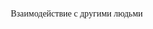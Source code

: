 Взаимодействие с другими людьми

<!DOCTYPE html>
<html lang="ru">
<head>
    <meta charset="UTF-8">
    <title>Happy New Year</title>
    <link rel="shortcut icon" href="tree" type="image/x-icon">
    <meta name="viewport" content="width=device-width, initial-scale=1">
</head>
<style>
    * {
        padding: 0;
        margin: 0;
        box-sizing: border-box;
        font-family: "Bal";
    }

    body {
        background: url(back.jpg)/*, url(https://4.bp.blogspot.com/-CLu4oGxGhxY/VoRr_Bgy5jI/AAAAAAAAKQY/pPRt6IJ6bBU/s1600/1.gif)*/;
        min-height: 100vh;
        background-repeat: no-repeat;
        background-size: cover;
        background-position: center center;
    }

    .main {
        display: flex;
        justify-content: center;
        align-items: center;
        min-height: 100vh;
        width: 100%;
        background: url(https://i.gifer.com/3sjl.gif);
        background-position: center center;
        background-repeat: repeat;
        background-size: 65px;
        padding-left: 20px;
        padding-right: 20px;
    }

    .countdown {
        display: flex;
        justify-content: center;
        align-items: center;
    }

    .container {
        max-width: 1280px;
    }

    .title {
        display: flex;
        justify-content: center;
        align-items: center;
        flex-direction: column;
    }

    .title__main {
        font-size: 90px;  
        margin: auto;
        color: white;
        display: flex;
        justify-content: center;
        align-items: center;
        padding-left: 30px;
        padding-right: 30px;
        -webkit-text-shadow: 11px 0px 0px rgb(255,0,28);
        -moz-text-shadow: 11px 0px 0px rgb(255,0,28);
        text-shadow: 11px 0px 0px rgb(255,0,28);
    }

    .title__year {
        font-size: 170px;
        height: 200px;
        margin: 0 auto;
        color: white;
        -webkit-text-shadow: 11px 0px 0px rgb(255,0,28);
        -moz-text-shadow: 11px 0px 0px rgb(255,0,28);
        text-shadow: 11px 0px 0px rgb(255,0,28);
        display: flex;
        justify-content: center;
        align-items: flex-end;
    }

    .timer__item {
        width: 230px;
        height: 230px;
        background-color: red;
        margin: 0 20px;
        font-size: 120px;
        color: white;
        border-radius: 50%;
        display: flex;
        justify-content: center;
        align-content: center;
        align-items: center;
        -webkit-box-shadow: 11px 0px 0px 0px white;
        -moz-box-shadow: 11px 0px 0px 0px white;
        box-shadow: 11px 0px 0px 0px white;
        transition: 0.5s;
        cursor: pointer;
    }

    .timer__item:hover {
        color: rgb(255,0,28);
        background-color: white;
        -webkit-box-shadow: 11px 0px 0px 0px rgb(255,0,28);
        -moz-box-shadow: 11px 0px 0px 0px rgb(255,0,28);
        box-shadow: 11px 0px 0px 0px rgb(255,0,28);
    }

    .timer__item:hover ~ div {
        -webkit-text-shadow: 6px 0px 0px white;
        -moz-text-shadow: 6px 0px 0px white;
        text-shadow: 6px 0px 0px white;
        color: rgb(255,0,28);
    }

    .countdown__subtitle {
        display: flex;
        justify-content: center;
        align-content: center;
        align-items: center;
        font-size: 50px;
        color: white;
        -webkit-text-shadow: 6px 0px 0px rgb(255,0,28);
        -moz-text-shadow: 6px 0px 0px rgb(255,0,28);
        text-shadow: 6px 0px 0px rgb(255,0,28);
        padding: 10px 0;
        transition: 0.5s;
    }

    .img-container {
        width: 200px;
    }

    .img-container img {
        position: fixed;
        bottom: -5px;
        right: 50%;
        width: 350px;
        transform: translateX(50%);
    }

    @font-face {
        font-family: "Bal";
        src: url('Bal.ttf');
    }

    @media screen and (max-width: 1440px) {
        .timer__item {
            width: 200px;
            height: 200px;
        }

        .img-container img {
            width: 310px;
        }
    }

    @media screen and (max-width: 1224px) {
        .title__main {
            font-size: 80px;
        }

        .title__year {
            font-size: 160px;
            height: 170px;
        }

        .timer__item {
            width: 165px;
            height: 165px;
            font-size: 90px;
        }

        .countdown__subtitle {
            font-size: 40px;
        }
    }

    @media screen and (max-width: 1024px) {
        .img-container {
            width: 130px;
        }

        .title__main {
            width: 495px;
            line-height: 75px;
            margin-bottom: 10px;
            font-size: 80px;
            -webkit-text-shadow: 7px 0px 0px rgb(255,0,28);
            -moz-text-shadow: 7px 0px 0px rgb(255,0,28);
            text-shadow: 7px 0px 0px rgb(255,0,28);
        }

        .title__year {
            font-size: 140px;
            height: 155px;
            -webkit-text-shadow: 8px 0px 0px rgb(255,0,28);
            -moz-text-shadow: 8px 0px 0px rgb(255,0,28);
            text-shadow: 8px 0px 0px rgb(255,0,28);
        }

        .timer__item {
            width: 118px;
            height: 118px;
            font-size: 60px;
            -webkit-box-shadow: 7px 0px 0px 0px white;
            -moz-box-shadow: 7px 0px 0px 0px white;
            box-shadow: 7px 0px 0px 0px white;
        }

        .countdown__subtitle {
            font-size: 30px;
            -webkit-text-shadow: 4px 0px 0px rgb(255,0,28);
            -moz-text-shadow: 4px 0px 0px rgb(255,0,28);
            text-shadow: 4px 0px 0px rgb(255,0,28);
        }

        .timer__item:hover {
            -webkit-box-shadow: 7px 0px 0px rgb(255,0,28);
            -moz-box-shadow: 7px 0px 0px rgb(255,0,28);
            box-shadow: 7px 0px 0px rgb(255,0,28);
        }

        .timer__item:hover ~ div {
            -webkit-text-shadow: 4px 0px 0px white;
            -moz-text-shadow: 4px 0px 0px white;
            text-shadow: 4px 0px 0px white;
        }
    }

    @media screen and (max-width: 768px) {
        .countdown {
            flex-wrap: wrap;
            position: relative;
        }

        .countdown__item {
            width: 50%;
        }

        .title__main {
            width: 332px;
            line-height: 60px;
            margin-top: 10px;
            margin-bottom: 10px;
            font-size: 50px;
        }

        .countdown__subtitle {
            font-size: 30px;
            width: 140px;
        }

        .timer__item {
            margin: 0 0 0 10px;
        }

        .countdown__item:nth-child(5) {
            display: flex;
            flex-direction: column;
            align-items: flex-end;
        }

        .countdown__item:nth-child(5) .timer__item {
            margin-right: 10px;
        }

        .countdown__item:nth-child(2) {
            display: flex;
            flex-direction: column;
            align-items: flex-end;
        }

        .countdown__item:nth-child(2) .timer__item {
            margin-right: 10px;
        }

        .img-container {
            width: 0;
        }

        .img-container img {
            width: 350px;
            position: absolute;
            bottom: 0px;
        }
    }

    @media screen and (max-width: 425px){
        .img-container img {
            width: 250px;
        }

        .countdown {
            padding: 0 10px;
        }
    }

    

    
</style>
<body>
    <script type="text/javascript">

            function timer() {
            var nowDate = new Date();
            var achiveDate = new Date(2021, 0, 0);     
            var result = (achiveDate - nowDate) + 1000;
            var seconds = Math.floor((result / 1000) %60);
            var minutes = Math.floor((result/ 1000/ 60) %60);
            var hours = Math.floor((result/ 1000/ 60/ 60) %24);
            var days = Math.floor(result/ 1000/ 60/ 60/ 24);
            if (seconds < 10) seconds = '0' + seconds;
            if (minutes < 10) minutes = '0' + minutes;
            if (hours < 10) hours = '0' + hours;
            if (days < 10) days = '0' + days;      
            document.getElementById('days').innerText = days;    
            document.getElementById('hours').innerText = hours;    
            document.getElementById('minutes').innerText = minutes;    
            document.getElementById('seconds').innerText = seconds;  
                if (result < 0) {
                document.getElementById('days').innerText = "00";    
                document.getElementById('hours').innerText = "00";    
                document.getElementById('minutes').innerText = "00";    
                document.getElementById('seconds').innerText = "00"; 
            } 
            setTimeout(timer, 0);
        }
        window.onload = function() {
            timer();
        }
        
    </script>
    <div class="main">
        <div class="container">
            <div class="title">
                <h1 class="title__main">Countdown to New Year</h1>
                <div class="title__year">2021</div>
            </div>    
            <div class="countdown">
                <div class="countdown__item">
                    <div class="timer__item" id="days"></div>  
                    <div class="countdown__subtitle">days</div>             
                </div>
                <div class="countdown__item">
                    <div class="timer__item" id="hours"></div>  
                    <div class="countdown__subtitle">hours</div>             
                </div>
                <div class="img-container">
                    <img src="https://i.gifer.com/ZAc2.gif" alt="">
                </div>
                <div class="countdown__item">
                    <div class="timer__item" id="minutes"></div>  
                    <div class="countdown__subtitle">minutes</div>             
                </div>
                <div class="countdown__item">
                    <div class="timer__item" id="seconds"></div>  
                    <div class="countdown__subtitle">seconds</div>             
                </div>
            </div>
        </div>
    </div>              
</body>
</html>




